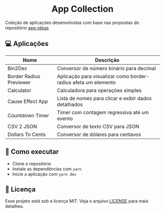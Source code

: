 <h1 align="center">App Collection</h1>

Coleção de aplicações desenvolvidas com base nas propostas do repositório [app-ideas](https://github.com/florinpop17/app-ideas)


## 💻 Aplicações

| Nome                    | Descrição                                                       |
| ----------------------- | --------------------------------------------------------------- |
| Bin2Dec                 | Conversor de número binário para decimal                        |
| Border Radius Previewer | Aplicação para visualizar como border-radius afeta um elemento  |
| Calculator              | Calculadora para operações simples                              |
| Cause Effect App        | Lista de nomes para clicar e exibir dados detalhados            |
| Countdown Timer         | Timer com contagem regressiva até um evento                     |
| CSV 2 JSON              | Conversor de texto CSV para JSON                                |
| Dollars To Cents        | Conversor de dólares para centavos                              |


## 🚀 Como executar

- Clone o repositório
- Instale as dependências com `yarn`
- Inicie a aplicação com `yarn dev`


## 📄 Licença

Esse projeto está sob a licença MIT. Veja o arquivo [LICENSE](LICENSE) para mais detalhes.